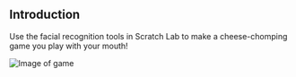 ## Introduction

Use the facial recognition tools in Scratch Lab to make a cheese-chomping game you play with your mouth! 

![Image of game]()